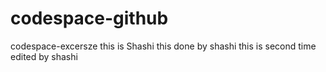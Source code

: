 # codespace-github
codespace-excersze
this is Shashi this done by shashi 
this is second time edited by shashi
